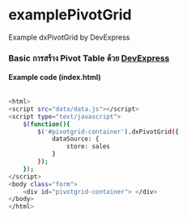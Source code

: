 # examplePivotGrid
Example dxPivotGrid by DevExpress

### Basic การสร้าง Pivot Table ด้วย [DevExpress](https://js.devexpress.com/Documentation/Guide/jQuery_Components/Add_DevExtreme_to_a_jQuery_Application/)

#### Example code (index.html)
```sh

<html>
<script src="data/data.js"></script>
<script type="text/javascript">
	$(function(){
		$('#pivotgrid-container').dxPivotGrid({
			dataSource: {
				store: sales
			}
		});
	});
</script>
<body class="form">
    <div id="pivotgrid-container"> </div>
</body>
</html>
```
